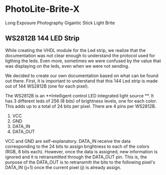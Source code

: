 # PhotoLite-Brite-X
Long Exposure Photography Gigantic Stick Light Brite

## WS2812B 144 LED Strip

While creating the VHDL module for the Led strip, 
we realize that the documentation was not clear enough to understand the 
protocol used for ligthing the leds. Even more, sometimes we were confused 
by the value that was displaying on the leds, even when we were not sending. 

We decided to create our own documentation based on what can be found out there.
First, it is important to understand that this 144 Led strip is made out of 
144 WS2812B (one for each pixel). 

The WS2812B is an **Intelligent control LED integrated light source **. 
It has 3 different leds of 256 (8 bits) of brightness levels, one for 
each color. This adds up to a total of 24 bits per pixel. There are 4 pins 
per WS2812B. 

1. VCC
2. GND
3. DATA_IN
4. DATA_OUT

VCC and GND are self-explanatory. DATA_IN receive the data corresponding to the 
24 bits to assign brightness to each of the colors (RGB, 8 bits each). However, once
the data is assigned, new information is ignored and it is retransmitted through 
the DATA_OUT pin. This is, the purpose of the DATA_OUT is to retransmitt the bits to 
the following pixel's DATA_IN (j+1) once the current pixel (j) is already assign. 


